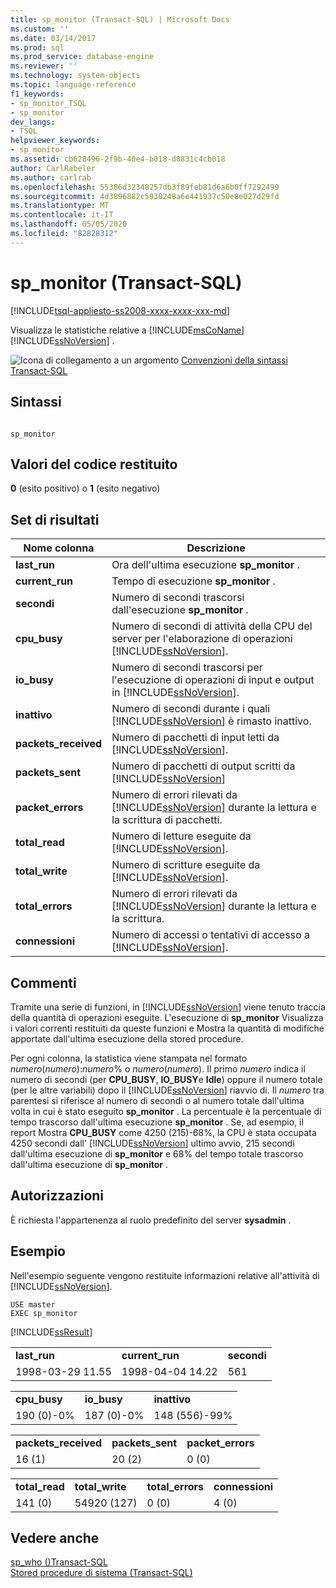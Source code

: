```yaml
---
title: sp_monitor (Transact-SQL) | Microsoft Docs
ms.custom: ''
ms.date: 03/14/2017
ms.prod: sql
ms.prod_service: database-engine
ms.reviewer: ''
ms.technology: system-objects
ms.topic: language-reference
f1_keywords:
- sp_monitor_TSQL
- sp_monitor
dev_langs:
- TSQL
helpviewer_keywords:
- sp_monitor
ms.assetid: cb628496-2f9b-40e4-b018-d0831c4cb018
author: CarlRabeler
ms.author: carlrab
ms.openlocfilehash: 55386d32348257db3f89feb81d6a6b0ff7292499
ms.sourcegitcommit: 4d3896882c5930248a6e441937c50e8e027d29fd
ms.translationtype: MT
ms.contentlocale: it-IT
ms.lasthandoff: 05/05/2020
ms.locfileid: "82828312"
---
```

# <a name="sp_monitor-transact-sql"></a>sp_monitor (Transact-SQL)
[!INCLUDE[tsql-appliesto-ss2008-xxxx-xxxx-xxx-md](../../includes/tsql-appliesto-ss2008-xxxx-xxxx-xxx-md.md)]

  Visualizza le statistiche relative a [!INCLUDE[msCoName](../../includes/msconame-md.md)] [!INCLUDE[ssNoVersion](../../includes/ssnoversion-md.md)] .  
  
 ![Icona di collegamento a un argomento](../../database-engine/configure-windows/media/topic-link.gif "Icona di collegamento a un argomento") [Convenzioni della sintassi Transact-SQL](../../t-sql/language-elements/transact-sql-syntax-conventions-transact-sql.md)  
  
## <a name="syntax"></a>Sintassi  
  
```  
  
sp_monitor  
```  
  
## <a name="return-code-values"></a>Valori del codice restituito  
 **0** (esito positivo) o **1** (esito negativo)  
  
## <a name="result-sets"></a>Set di risultati  
  
|Nome colonna|Descrizione|  
|-----------------|-----------------|  
|**last_run**|Ora dell'ultima esecuzione **sp_monitor** .|  
|**current_run**|Tempo di esecuzione **sp_monitor** .|  
|**secondi**|Numero di secondi trascorsi dall'esecuzione **sp_monitor** .|  
|**cpu_busy**|Numero di secondi di attività della CPU del server per l'elaborazione di operazioni [!INCLUDE[ssNoVersion](../../includes/ssnoversion-md.md)].|  
|**io_busy**|Numero di secondi trascorsi per l'esecuzione di operazioni di input e output in [!INCLUDE[ssNoVersion](../../includes/ssnoversion-md.md)].|  
|**inattivo**|Numero di secondi durante i quali [!INCLUDE[ssNoVersion](../../includes/ssnoversion-md.md)] è rimasto inattivo.|  
|**packets_received**|Numero di pacchetti di input letti da [!INCLUDE[ssNoVersion](../../includes/ssnoversion-md.md)].|  
|**packets_sent**|Numero di pacchetti di output scritti da [!INCLUDE[ssNoVersion](../../includes/ssnoversion-md.md)]|  
|**packet_errors**|Numero di errori rilevati da [!INCLUDE[ssNoVersion](../../includes/ssnoversion-md.md)] durante la lettura e la scrittura di pacchetti.|  
|**total_read**|Numero di letture eseguite da [!INCLUDE[ssNoVersion](../../includes/ssnoversion-md.md)].|  
|**total_write**|Numero di scritture eseguite da [!INCLUDE[ssNoVersion](../../includes/ssnoversion-md.md)].|  
|**total_errors**|Numero di errori rilevati da [!INCLUDE[ssNoVersion](../../includes/ssnoversion-md.md)] durante la lettura e la scrittura.|  
|**connessioni**|Numero di accessi o tentativi di accesso a [!INCLUDE[ssNoVersion](../../includes/ssnoversion-md.md)].|  
  
## <a name="remarks"></a>Commenti  
 Tramite una serie di funzioni, in [!INCLUDE[ssNoVersion](../../includes/ssnoversion-md.md)] viene tenuto traccia della quantità di operazioni eseguite. L'esecuzione di **sp_monitor** Visualizza i valori correnti restituiti da queste funzioni e Mostra la quantità di modifiche apportate dall'ultima esecuzione della stored procedure.  
  
 Per ogni colonna, la statistica viene stampata nel formato *numero*(*numero*):*numero*% o *numero*(*numero*). Il primo *numero* indica il numero di secondi (per **CPU_BUSY**, **IO_BUSY**e **Idle**) oppure il numero totale (per le altre variabili) dopo il [!INCLUDE[ssNoVersion](../../includes/ssnoversion-md.md)] riavvio di. Il *numero* tra parentesi si riferisce al numero di secondi o al numero totale dall'ultima volta in cui è stato eseguito **sp_monitor** . La percentuale è la percentuale di tempo trascorso dall'ultima esecuzione **sp_monitor** . Se, ad esempio, il report Mostra **CPU_BUSY** come 4250 (215)-68%, la CPU è stata occupata 4250 secondi dall' [!INCLUDE[ssNoVersion](../../includes/ssnoversion-md.md)] ultimo avvio, 215 secondi dall'ultima esecuzione di **sp_monitor** e 68% del tempo totale trascorso dall'ultima esecuzione di **sp_monitor** .  
  
## <a name="permissions"></a>Autorizzazioni  
 È richiesta l'appartenenza al ruolo predefinito del server **sysadmin** .  
  
## <a name="examples"></a>Esempio  
 Nell'esempio seguente vengono restituite informazioni relative all'attività di [!INCLUDE[ssNoVersion](../../includes/ssnoversion-md.md)].  
  
```  
USE master  
EXEC sp_monitor  
```  
  
 [!INCLUDE[ssResult](../../includes/ssresult-md.md)]  
  
||||  
|-|-|-|  
|**last_run**|**current_run**|**secondi**|  
|1998-03-29 11.55|1998-04-04 14.22|561|  
  
||||  
|-|-|-|  
|**cpu_busy**|**io_busy**|**inattivo**|  
|190 (0)-0%|187 (0)-0%|148 (556)-99%|  
  
||||  
|-|-|-|  
|**packets_received**|**packets_sent**|**packet_errors**|  
|16 (1)|20 (2)|0 (0)|  
  
|||||  
|-|-|-|-|  
|**total_read**|**total_write**|**total_errors**|**connessioni**|  
|141 (0)|54920 (127)|0 (0)|4 (0)|  
  
## <a name="see-also"></a>Vedere anche  
 [sp_who &#40;&#41;Transact-SQL](../../relational-databases/system-stored-procedures/sp-who-transact-sql.md)   
 [Stored procedure di sistema &#40;Transact-SQL&#41;](../../relational-databases/system-stored-procedures/system-stored-procedures-transact-sql.md)  
  
  
